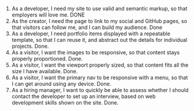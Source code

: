1. As a developer, I need my site to use valid and semantic markup, so that employers will love me. DONE
2. As the creator, I need the page to link to my social and GitHub pages, so that visitors can follow me, and I can build my audience. Done
3. As a developer, I need portfolio items displayed with a repeatable template, so that I can reuse it, and abstract out the details for individual projects. Done.
4. As a visitor, I want the images to be responsive, so that content stays properly proportioned. Done.
5. As a visitor, I want the viewport properly sized, so that content fits all the size I have available. Done.
6. As a visitor, I want the primary nav to be responsive with a menu, so that I can get around using any device. Done.
7. As a hiring manager, I want to quickly be able to assess whether I should contact the developer to set up an interview, based on web development skills shown on the site. Done.
